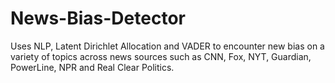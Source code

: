 # News-Bias-Detector
Uses NLP, Latent Dirichlet Allocation and VADER to encounter new bias on a variety of topics across news sources such as CNN, Fox, NYT, Guardian, PowerLine, NPR and Real Clear Politics.
